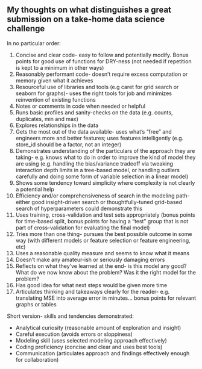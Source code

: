## My thoughts on what distinguishes a great submission on a take-home data science challenge

In no particular order:

1. Concise and clear code- easy to follow and potentially modify. Bonus points for good use of functions for DRY-ness (not needed if repetition is kept to a minimum in other ways)
2. Reasonably performant code- doesn’t require excess computation or memory given what it achieves
3. Resourceful use of libraries and tools (e.g caret for grid search or seaborn for graphs)- uses the right tools for job and minimizes reinvention of existing functions
4. Notes or comments in code when needed or helpful
5. Runs basic profiles and sanity-checks on the data (e.g. counts, duplicates, min and max)
6. Explores relationships in the data
7. Gets the most out of the data available- uses what’s “free” and engineers more and better features; uses features intelligently (e.g. store_id should be a factor, not an integer)
8. Demonstrates understanding of the particulars of the approach they are taking- e.g. knows what to do in order to improve the kind of model they are using (e.g. handling the bias/variance tradeoff via tweaking interaction depth limits in a tree-based model, or handling outliers carefully and doing some form of variable selection in a linear model)
9. Shows some tendency toward simplicity where complexity is not clearly a potential help
10. Efficiency and/or comprehensiveness of search in the modeling path- either good insight-driven search or thoughtfully-tuned grid-based search of hyperparameters could demonstrate this
11. Uses training, cross-validation and test sets appropriately (bonus points for time-based split, bonus points for having a “test” group that is not part of cross-validation for evaluating the final model)
12. Tries more than one thing- pursues the best possible outcome in some way (with different models or feature selection or feature engineering, etc)
13. Uses a reasonable quality measure and seems to know what it means
14. Doesn’t make any amateur-ish or seriously damaging errors
15. Reflects on what they’ve learned at the end- is this model any good? What do we now know about the problem? Was it the right model for the problem?
16. Has good idea for what next steps would be given more time
17. Articulates thinking and takeaways clearly for the reader- e.g. translating MSE into average error in minutes… bonus points for relevant graphs or tables


Short version- skills and tendencies demonstrated:

* Analytical curiosity (reasonable amount of exploration and insight)
* Careful execution (avoids errors or sloppiness)
* Modeling skill (uses selected modeling approach effectively)
* Coding proficiency (concise and clear and uses best tools)
* Communication (articulates approach and findings effectively enough for collaboration)

